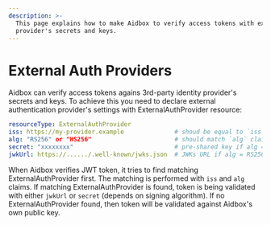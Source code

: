 ```yaml
---
description: >-
  This page explains how to make Aidbox to verify access tokens with external
  provider's secrets and keys.
---
```


# External Auth Providers

Aidbox can verify access tokens agains 3rd-party identity provider's secrets and keys. To achieve this you need to declare external authentication provider's settings with ExternalAuthProvider resource:

```yaml
resourceType: ExternalAuthProvider
iss: https://my-provider.example              # shoud be equal to `iss` claim of the JWT
alg: "RS256" or "HS256"                       # should match `alg` claim of the JWT
secret: "xxxxxxxx"                            # pre-shared key if alg = HS256
jwkUrl: https://....../.well-known/jwks.json  # JWKs URL if alg = RS256
```

When Aidbox verifies JWT token, it tries to find matching ExternalAuthProvider first. The matching is performed with `iss` and `alg` claims. If matching ExternalAuthProvider is found, token is being validated with either `jwkUrl` or `secret` \(depends on signing algorithm\). If no ExternalAuthProvider found, then token will be validated against Aidbox's own public key.

